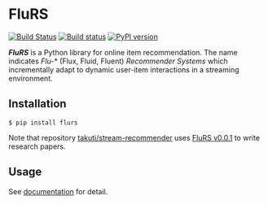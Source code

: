 FluRS
===

[![Build Status](https://travis-ci.org/takuti/flurs.svg?branch=master)](https://travis-ci.org/takuti/flurs) [![Build status](https://ci.appveyor.com/api/projects/status/m0hiq04gllj9po0s?svg=true)](https://ci.appveyor.com/project/takuti/flurs) [![PyPI version](https://badge.fury.io/py/flurs.svg)](https://badge.fury.io/py/flurs)

***FluRS*** is a Python library for online item recommendation. The name indicates *Flu-** (Flux, Fluid, Fluent) *Recommender Systems* which incrementally adapt to dynamic user-item interactions in a streaming environment.

## Installation

```
$ pip install flurs
```

Note that repository [takuti/stream-recommender](https://github.com/takuti/stream-recommender) uses [FluRS v0.0.1](https://pypi.python.org/pypi/flurs/0.0.1) to write research papers.

## Usage

See [documentation](https://takuti.github.io/flurs/) for detail.